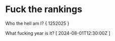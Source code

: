 # Fuck the rankings

Who the hell am I?
{ 1252025 }

What fucking year is it?
[ 2024-08-01T12:30:00Z ]
